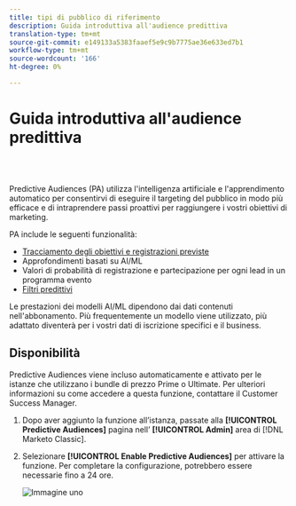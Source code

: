 ```yaml
---
title: tipi di pubblico di riferimento
description: Guida introduttiva all'audience predittiva
translation-type: tm+mt
source-git-commit: e149133a5383faaef5e9c9b7775ae36e633ed7b1
workflow-type: tm+mt
source-wordcount: '166'
ht-degree: 0%

---
```



# Guida introduttiva all&#39;audience predittiva

<br> 

Predictive Audiences (PA) utilizza l&#39;intelligenza artificiale e l&#39;apprendimento automatico per consentirvi di eseguire il targeting del pubblico in modo più efficace e di intraprendere passi proattivi per raggiungere i vostri obiettivi di marketing.

PA include le seguenti funzionalità:

* [Tracciamento degli obiettivi e registrazioni previste](/help/sky/understanding-goal-tracking-and-projected-registrations.md)
* Approfondimenti basati su AI/ML
* Valori di probabilità di registrazione e partecipazione per ogni lead in un programma evento
* [Filtri predittivi](/help/sky/predictive-filters.md)

Le prestazioni dei modelli AI/ML dipendono dai dati contenuti nell&#39;abbonamento. Più frequentemente un modello viene utilizzato, più adattato diventerà per i vostri dati di iscrizione specifici e il business.

## Disponibilità

Predictive Audiences viene incluso automaticamente e attivato per le istanze che utilizzano i bundle di prezzo Prime o Ultimate. Per ulteriori informazioni su come accedere a questa funzione, contattare il Customer Success Manager.

1. Dopo aver aggiunto la funzione all’istanza, passate alla **[!UICONTROL Predictive Audiences]** pagina nell’ **[!UICONTROL Admin]** area di [!DNL Marketo Classic].

1. Selezionare **[!UICONTROL Enable Predictive Audiences]** per attivare la funzione. Per completare la configurazione, potrebbero essere necessarie fino a 24 ore.

   ![Immagine uno](/help/sky/assets/predictive-audiences/getting-started-with-predictive-audiences/getting-started-with-predictive-audiences-1.png)
